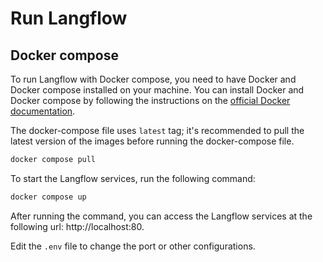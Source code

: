 # Run Langflow


## Docker compose
To run Langflow with Docker compose, you need to have Docker and Docker compose installed on your machine. You can install Docker and Docker compose by following the instructions on the [official Docker documentation](https://docs.docker.com/get-docker/).

The docker-compose file uses `latest` tag; it's recommended to pull the latest version of the images before running the docker-compose file.

```bash
docker compose pull
```

To start the Langflow services, run the following command:

```bash
docker compose up
```

After running the command, you can access the Langflow services at the following url: http://localhost:80.

Edit the `.env` file to change the port or other configurations.
